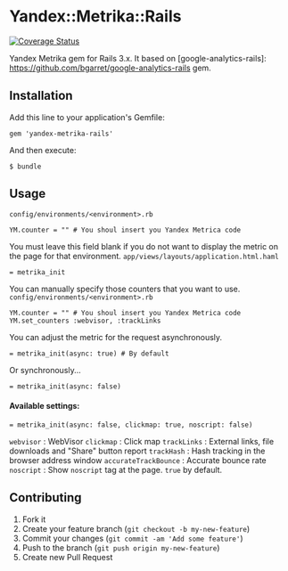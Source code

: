# Yandex::Metrika::Rails
[![Coverage
Status](https://coveralls.io/repos/saratovsource/yandex-metrika-rails/badge.png?branch=master)](https://coveralls.io/r/saratovsource/yandex-metrika-rails)

Yandex Metrika gem for Rails 3.x. It based on [google-analytics-rails]: https://github.com/bgarret/google-analytics-rails gem.

## Installation

Add this line to your application's Gemfile:

    gem 'yandex-metrika-rails'

And then execute:

    $ bundle

## Usage

`config/environments/<environment>.rb`

    YM.counter = "" # You shoul insert you Yandex Metrica code

You must leave this field blank if you do not want to display the metric
on the page for that environment.
`app/views/layouts/application.html.haml`

    = metrika_init

You can manually specify those counters that you want to use.
`config/environments/<environment>.rb`

    YM.counter = "" # You shoul insert you Yandex Metrica code
    YM.set_counters :webvisor, :trackLinks

You can adjust the metric for the request asynchronously.

    = metrika_init(async: true) # By default

Or synchronously...

    = metrika_init(async: false)

#### Available settings:

    = metrika_init(async: false, clickmap: true, noscript: false)

`webvisor`   : WebVisor
`clickmap`   : Click map
`trackLinks` : External links, file downloads and "Share" button report
`trackHash`  : Hash tracking in the browser address window
`accurateTrackBounce` : Accurate bounce rate
`noscript`   : Show `noscript` tag at the page. `true` by default.

## Contributing

1. Fork it
2. Create your feature branch (`git checkout -b my-new-feature`)
3. Commit your changes (`git commit -am 'Add some feature'`)
4. Push to the branch (`git push origin my-new-feature`)
5. Create new Pull Request
